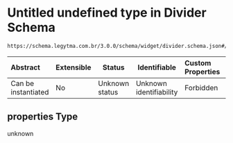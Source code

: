 # Untitled undefined type in Divider Schema

```txt
https://schema.legytma.com.br/3.0.0/schema/widget/divider.schema.json#/properties
```




| Abstract            | Extensible | Status         | Identifiable            | Custom Properties | Additional Properties | Access Restrictions | Defined In                                                                           |
| :------------------ | ---------- | -------------- | ----------------------- | :---------------- | --------------------- | ------------------- | ------------------------------------------------------------------------------------ |
| Can be instantiated | No         | Unknown status | Unknown identifiability | Forbidden         | Allowed               | none                | [divider.schema.json\*](../schema/widget/divider.schema.json) |

## properties Type

unknown
